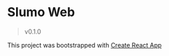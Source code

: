 # Slumo Web

> v0.1.0

This project was bootstrapped with [Create React App](https://github.com/facebook/create-react-app)
